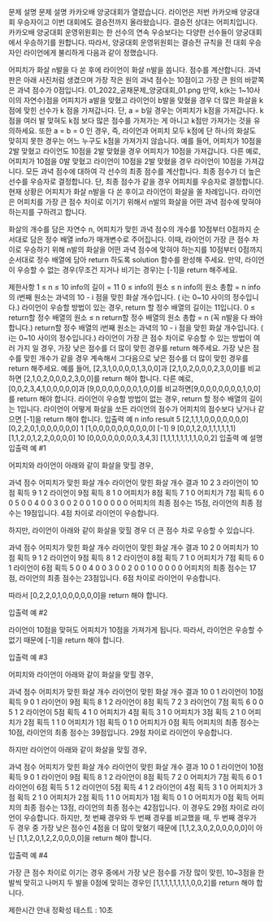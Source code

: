 문제 설명
문제 설명
카카오배 양궁대회가 열렸습니다.
라이언은 저번 카카오배 양궁대회 우승자이고 이번 대회에도 결승전까지 올라왔습니다. 결승전 상대는 어피치입니다.
카카오배 양궁대회 운영위원회는 한 선수의 연속 우승보다는 다양한 선수들이 양궁대회에서 우승하기를 원합니다. 따라서, 양궁대회 운영위원회는 결승전 규칙을 전 대회 우승자인 라이언에게 불리하게 다음과 같이 정했습니다.

어피치가 화살 n발을 다 쏜 후에 라이언이 화살 n발을 쏩니다.
점수를 계산합니다.
과녁판은 아래 사진처럼 생겼으며 가장 작은 원의 과녁 점수는 10점이고 가장 큰 원의 바깥쪽은 과녁 점수가 0점입니다. 01_2022_공채문제_양궁대회_01.png
만약, k(k는 1~10사이의 자연수)점을 어피치가 a발을 맞혔고 라이언이 b발을 맞혔을 경우 더 많은 화살을 k점에 맞힌 선수가 k 점을 가져갑니다. 단, a = b일 경우는 어피치가 k점을 가져갑니다. k점을 여러 발 맞혀도 k점 보다 많은 점수를 가져가는 게 아니고 k점만 가져가는 것을 유의하세요. 또한 a = b = 0 인 경우, 즉, 라이언과 어피치 모두 k점에 단 하나의 화살도 맞히지 못한 경우는 어느 누구도 k점을 가져가지 않습니다.
예를 들어, 어피치가 10점을 2발 맞혔고 라이언도 10점을 2발 맞혔을 경우 어피치가 10점을 가져갑니다.
다른 예로, 어피치가 10점을 0발 맞혔고 라이언이 10점을 2발 맞혔을 경우 라이언이 10점을 가져갑니다.
모든 과녁 점수에 대하여 각 선수의 최종 점수를 계산합니다.
최종 점수가 더 높은 선수를 우승자로 결정합니다. 단, 최종 점수가 같을 경우 어피치를 우승자로 결정합니다.
현재 상황은 어피치가 화살 n발을 다 쏜 후이고 라이언이 화살을 쏠 차례입니다.
라이언은 어피치를 가장 큰 점수 차이로 이기기 위해서 n발의 화살을 어떤 과녁 점수에 맞혀야 하는지를 구하려고 합니다.

화살의 개수를 담은 자연수 n, 어피치가 맞힌 과녁 점수의 개수를 10점부터 0점까지 순서대로 담은 정수 배열 info가 매개변수로 주어집니다. 이때, 라이언이 가장 큰 점수 차이로 우승하기 위해 n발의 화살을 어떤 과녁 점수에 맞혀야 하는지를 10점부터 0점까지 순서대로 정수 배열에 담아 return 하도록 solution 함수를 완성해 주세요. 만약, 라이언이 우승할 수 없는 경우(무조건 지거나 비기는 경우)는 [-1]을 return 해주세요.

제한사항
1 ≤ n ≤ 10
info의 길이 = 11
0 ≤ info의 원소 ≤ n
info의 원소 총합 = n
info의 i번째 원소는 과녁의 10 - i 점을 맞힌 화살 개수입니다. ( i는 0~10 사이의 정수입니다.)
라이언이 우승할 방법이 있는 경우, return 할 정수 배열의 길이는 11입니다.
0 ≤ return할 정수 배열의 원소 ≤ n
return할 정수 배열의 원소 총합 = n (꼭 n발을 다 쏴야 합니다.)
return할 정수 배열의 i번째 원소는 과녁의 10 - i 점을 맞힌 화살 개수입니다. ( i는 0~10 사이의 정수입니다.)
라이언이 가장 큰 점수 차이로 우승할 수 있는 방법이 여러 가지 일 경우, 가장 낮은 점수를 더 많이 맞힌 경우를 return 해주세요.
가장 낮은 점수를 맞힌 개수가 같을 경우 계속해서 그다음으로 낮은 점수를 더 많이 맞힌 경우를 return 해주세요.
예를 들어, [2,3,1,0,0,0,0,1,3,0,0]과 [2,1,0,2,0,0,0,2,3,0,0]를 비교하면 [2,1,0,2,0,0,0,2,3,0,0]를 return 해야 합니다.
다른 예로, [0,0,2,3,4,1,0,0,0,0,0]과 [9,0,0,0,0,0,0,0,1,0,0]를 비교하면[9,0,0,0,0,0,0,0,1,0,0]를 return 해야 합니다.
라이언이 우승할 방법이 없는 경우, return 할 정수 배열의 길이는 1입니다.
라이언이 어떻게 화살을 쏘든 라이언의 점수가 어피치의 점수보다 낮거나 같으면 [-1]을 return 해야 합니다.
입출력 예
n	info	result
5	[2,1,1,1,0,0,0,0,0,0,0]	[0,2,2,0,1,0,0,0,0,0,0]
1	[1,0,0,0,0,0,0,0,0,0,0]	[-1]
9	[0,0,1,2,0,1,1,1,1,1,1]	[1,1,2,0,1,2,2,0,0,0,0]
10	[0,0,0,0,0,0,0,0,3,4,3]	[1,1,1,1,1,1,1,1,0,0,2]
입출력 예 설명
입출력 예 #1

어피치와 라이언이 아래와 같이 화살을 맞힐 경우,

과녁 점수	어피치가 맞힌 화살 개수	라이언이 맞힌 화살 개수	결과
10	2	3	라이언이 10점 획득
9	1	2	라이언이 9점 획득
8	1	0	어피치가 8점 획득
7	1	0	어피치가 7점 획득
6	0	0
5	0	0
4	0	0
3	0	0
2	0	0
1	0	0
0	0	0
어피치의 최종 점수는 15점, 라이언의 최종 점수는 19점입니다. 4점 차이로 라이언이 우승합니다.

하지만, 라이언이 아래와 같이 화살을 맞힐 경우 더 큰 점수 차로 우승할 수 있습니다.

과녁 점수	어피치가 맞힌 화살 개수	라이언이 맞힌 화살 개수	결과
10	2	0	어피치가 10점 획득
9	1	2	라이언이 9점 획득
8	1	2	라이언이 8점 획득
7	1	0	어피치가 7점 획득
6	0	1	라이언이 6점 획득
5	0	0
4	0	0
3	0	0
2	0	0
1	0	0
0	0	0
어피치의 최종 점수는 17점, 라이언의 최종 점수는 23점입니다. 6점 차이로 라이언이 우승합니다.

따라서 [0,2,2,0,1,0,0,0,0,0,0]을 return 해야 합니다.

입출력 예 #2

라이언이 10점을 맞혀도 어피치가 10점을 가져가게 됩니다.
따라서, 라이언은 우승할 수 없기 때문에 [-1]을 return 해야 합니다.

입출력 예 #3

어피치와 라이언이 아래와 같이 화살을 맞힐 경우,

과녁 점수	어피치가 맞힌 화살 개수	라이언이 맞힌 화살 개수	결과
10	0	1	라이언이 10점 획득
9	0	1	라이언이 9점 획득
8	1	2	라이언이 8점 획득
7	2	3	라이언이 7점 획득
6	0	0
5	1	2	라이언이 5점 획득
4	1	0	어피치가 4점 획득
3	1	0	어피치가 3점 획득
2	1	0	어피치가 2점 획득
1	1	0	어피치가 1점 획득
0	1	0	어피치가 0점 획득
어피치의 최종 점수는 10점, 라이언의 최종 점수는 39점입니다. 29점 차이로 라이언이 우승합니다.

하지만 라이언이 아래와 같이 화살을 맞힐 경우,

과녁 점수	어피치가 맞힌 화살 개수	라이언이 맞힌 화살 개수	결과
10	0	1	라이언이 10점 획득
9	0	1	라이언이 9점 획득
8	1	2	라이언이 8점 획득
7	2	0	어피치가 7점 획득
6	0	1	라이언이 6점 획득
5	1	2	라이언이 5점 획득
4	1	2	라이언이 4점 획득
3	1	0	어피치가 3점 획득
2	1	0	어피치가 2점 획득
1	1	0	어피치가 1점 획득
0	1	0	어피치가 0점 획득
어피치의 최종 점수는 13점, 라이언의 최종 점수는 42점입니다. 이 경우도 29점 차이로 라이언이 우승합니다.
하지만, 첫 번째 경우와 두 번째 경우를 비교했을 때, 두 번째 경우가 두 경우 중 가장 낮은 점수인 4점을 더 많이 맞혔기 때문에 [1,1,2,3,0,2,0,0,0,0,0]이 아닌 [1,1,2,0,1,2,2,0,0,0,0]을 return 해야 합니다.

입출력 예 #4

가장 큰 점수 차이로 이기는 경우 중에서 가장 낮은 점수를 가장 많이 맞힌, 10~3점을 한 발씩 맞히고 나머지 두 발을 0점에 맞히는 경우인 [1,1,1,1,1,1,1,1,0,0,2]를 return 해야 합니다.

제한시간 안내
정확성 테스트 : 10초
